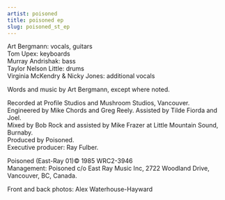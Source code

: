 ```yaml
---
artist: poisoned
title: poisoned ep
slug: poisoned_st_ep
---
```

  
Art Bergmann: vocals, guitars  
Tom Upex: keyboards  
Murray Andrishak: bass  
Taylor Nelson Little: drums  
Virginia McKendry &amp; Nicky Jones: additional vocals  
  
Words and music by Art Bergmann, except where noted.  
  
Recorded at Profile Studios and Mushroom Studios, Vancouver.  
Engineered by Mike Chords and Greg Reely. Assisted by Tilde Fiorda and Joel.  
Mixed by Bob Rock and assisted by Mike Frazer at Little Mountain Sound, Burnaby.  
Produced by Poisoned.  
Executive producer: Ray Fulber.  
  
Poisoned (East-Ray 01)&copy; 1985 WRC2-3946  
Management: Poisoned c/o East Ray Music Inc, 2722 Woodland Drive, Vancouver, BC, Canada.  
  
Front and back photos: Alex Waterhouse-Hayward  
